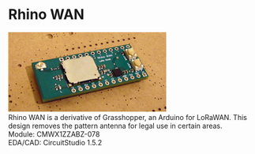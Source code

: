# Rhino WAN
![picture](images/board_pict.jpg)  
Rhino WAN is a derivative of Grasshopper, an Arduino for LoRaWAN. This design removes the pattern antenna for legal use in certain areas.  
Module: CMWX1ZZABZ-078  
EDA/CAD: CircuitStudio 1.5.2  
